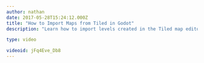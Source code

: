```yaml
---
author: nathan
date: 2017-05-28T15:24:12.000Z
title: "How to Import Maps from Tiled in Godot"
description: "Learn how to import levels created in the Tiled map editor into Godot."

type: video

videoid: jFq4Eve_Db8
---
```


